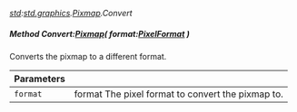 _[std](../../modules/std/std-module.md):[std.graphics](../../modules/std/std-graphics.md).[Pixmap](../../modules/std/std-graphics-pixmap.md).Convert_
##### Method Convert:[Pixmap](../../modules/std/std-graphics-pixmap.md)( format:[PixelFormat](../../modules/std/std-graphics-pixelformat.md) )
Converts the pixmap to a different format.

| Parameters |    |
|:-----------|:---|
| `format` | format The pixel format to convert the pixmap to. |
